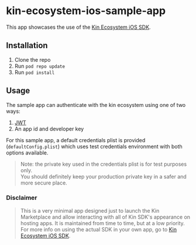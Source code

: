# kin-ecosystem-ios-sample-app

This app showcases the use of the [Kin Ecosystem iOS SDK](https://github.com/kinfoundation/kin-ecosystem-ios-sdk).

## Installation
1. Clone the repo
2. Run `pod repo update`
2. Run `pod install`

## Usage
The sample app can authenticate with the kin ecosystem using one of two ways:
1. [JWT](http://jwt.io)
2. An app id and developer key</br>

For this sample app, a default credentials plist is provided (`defaultConfig.plist`) which uses test credentials environment with both options available.

> Note: the private key used in the credentials plist is for test purposes only.</br>
You should definitely keep your production private key in a safer and more secure place.

### Disclaimer
> This is a very minimal app designed just to launch the Kin Marketplace and allow interacting with all of Kin SDK's appearance on hosting apps. It is maintained from time to time, but at a low priority.
</br>For more info on using the actual SDK in your own app, go to [Kin Ecosystem iOS SDK](https://github.com/kinfoundation/kin-ecosystem-ios-sdk).
